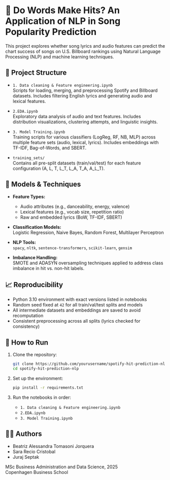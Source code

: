 # 🎵 Do Words Make Hits? An Application of NLP in Song Popularity Prediction

This project explores whether song lyrics and audio features can predict the chart success of songs on U.S. Billboard rankings using Natural Language Processing (NLP) and machine learning techniques.

## 📂 Project Structure

- `1. Data cleaning & Feature engineering.ipynb`  
  Scripts for loading, merging, and preprocessing Spotify and Billboard datasets. Includes filtering English lyrics and generating audio and lexical features.

- `2.EDA.ipynb`  
  Exploratory data analysis of audio and text features. Includes distribution visualizations, clustering attempts, and linguistic insights.

- `3. Model Training.ipynb`  
  Training scripts for various classifiers (LogReg, RF, NB, MLP) across multiple feature sets (audio, lexical, lyrics). Includes embeddings with TF-IDF, Bag-of-Words, and SBERT.

- `training_sets/`  
  Contains all pre-split datasets (train/val/test) for each feature configuration (A, L, T, L_T, L_A, T_A, A_L_T).

## 🧪 Models & Techniques

- **Feature Types:**  
  - Audio attributes (e.g., danceability, energy, valence)  
  - Lexical features (e.g., vocab size, repetition ratio)  
  - Raw and embedded lyrics (BoW, TF-IDF, SBERT)

- **Classification Models:**  
  Logistic Regression, Naive Bayes, Random Forest, Multilayer Perceptron

- **NLP Tools:**  
  `spacy`, `nltk`, `sentence-transformers`, `scikit-learn`, `gensim`

- **Imbalance Handling:**  
  SMOTE and ADASYN oversampling techniques applied to address class imbalance in hit vs. non-hit labels.

## 📈 Reproducibility

- Python 3.10 environment with exact versions listed in notebooks  
- Random seed fixed at `42` for all train/val/test splits and models  
- All intermediate datasets and embeddings are saved to avoid recomputation  
- Consistent preprocessing across all splits (lyrics checked for consistency)

## 🚀 How to Run

1. Clone the repository:
   ```bash
   git clone https://github.com/yourusername/spotify-hit-prediction-nlp.git
   cd spotify-hit-prediction-nlp
   ```

2. Set up the environment:
   ```bash
   pip install -r requirements.txt
   ```

3. Run the notebooks in order:
   - `1. Data cleaning & Feature engineering.ipynb`
   - `2.EDA.ipynb`
   - `3. Model Training.ipynb`

## 🧑‍💻 Authors

- Beatriz Alessandra Tomasoni Jorquera  
- Sara Recio Cristobal  
- Juraj Septak

MSc Business Administration and Data Science, 2025  
Copenhagen Business School
